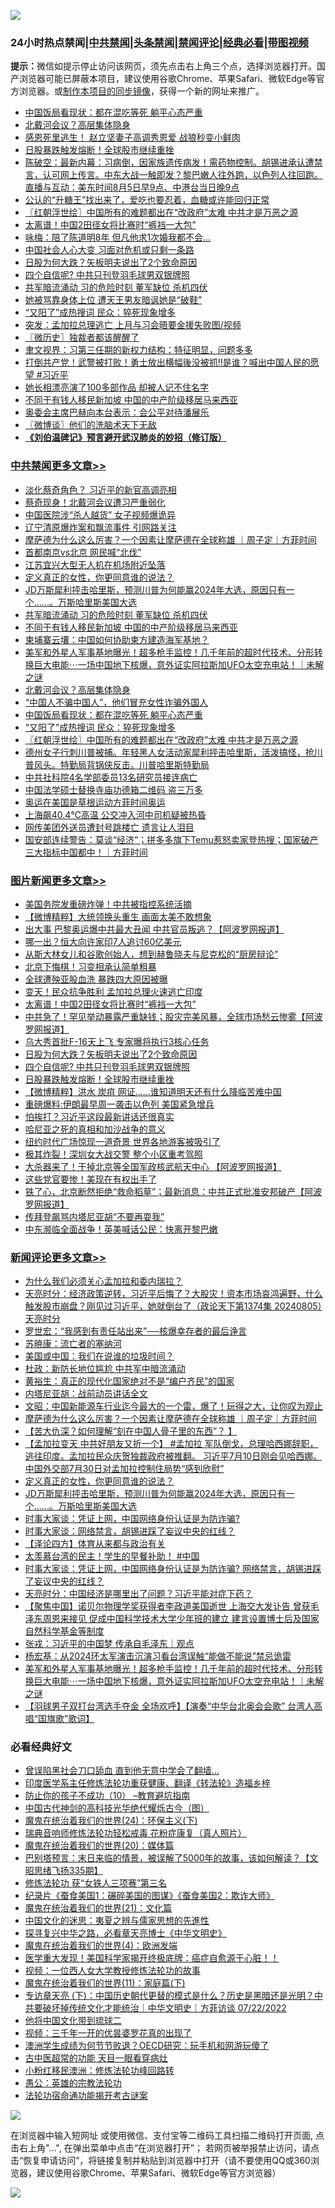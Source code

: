 ![](https://raw.githubusercontent.com/jsvpn/jsproxy/dev/64photo/fqnews-qr.jpg)

<div id="tt">
<h3>24小时热点禁闻|<a href="#%E4%B8%AD%E5%85%B1%E7%A6%81%E9%97%BB%E6%9B%B4%E5%A4%9A%E6%96%87%E7%AB%A0">中共禁闻</a>|<a href="#%E5%9B%BE%E7%89%87%E6%96%B0%E9%97%BB%E6%9B%B4%E5%A4%9A%E6%96%87%E7%AB%A0">头条禁闻</a>|<a href="#%E6%96%B0%E9%97%BB%E8%AF%84%E8%AE%BA%E6%9B%B4%E5%A4%9A%E6%96%87%E7%AB%A0">禁闻评论|<a href="#%E5%BF%85%E7%9C%8B%E7%BB%8F%E5%85%B8%E5%A5%BD%E6%96%87">经典必看</a>|<a href="https://2654106.xyz/3" target="_blank">带图视频</a></h3>
<div><b>提示：</b>微信如提示停止访问该网页，须先点击右上角三个点，选择浏览器打开。国产浏览器可能已屏蔽本项目，建议使用谷歌Chrome、苹果Safari、微软Edge等官方浏览器。或<a href="%E5%88%B6%E4%BD%9Cgit%E7%A6%81%E9%97%BB%E9%95%9C%E5%83%8F.md">制作本项目的同步镜像</a>，获得一个新的网址来推广。</div>
<ul>

<li><a href="/cbnews/20240805/2070836.md">中国饭局看现状：都在混吃等死 躺平心态严重</a></li>
<li><a href="/cbnews/20240805/2070936.md">北戴河会议？高层集体隐身</a></li>
<li><a href="/baitai/20240805/2070889.md">感恩死里逃生！ 赵立坚妻子高调秀恩爱 战狼秒变小鲜肉</a></li>
<li><a href="/topimagenews/20240805/2070820.md">日股暴跌触发熔断！全球股市继续重挫</a></li>
<li><a href="/sohnews/20240805/2070873.md">陈破空：最新内幕：习病倒，因家族遗传病发！需药物控制。胡锡进承认遭禁言，认可网上传言。中东大战一触即发？黎巴嫩人往外跑，以色列人往回跑。直播与互动：美东时间8月5日早9点、中港台当日晚9点</a></li>
<li><a href="/baitai/20240805/2070913.md">公认的“升糖王”找出来了，爱吃也要忍着，血糖或许能回归正常</a></li>
<li><a href="/cbnews/20240805/2070812.md">〖红朝浮世绘〗中国所有的难题都出在“改政府”太难 中共才是万恶之源</a></li>
<li><a href="/topimagenews/20240806/2071107.md">太离谱！中国2田径女将比赛时“裤裆一大包”</a></li>
<li><a href="/yule/20240806/2071072.md">咏梅：陪了陈道明8年 但凡他求1次婚我都不会…</a></li>
<li><a href="/baitai/20240805/2070975.md">中国社会人心大变 习面对危机或只剩一条路</a></li>
<li><a href="/topimagenews/20240806/2071060.md">日股为何大跌？矢板明夫说出了2个致命原因</a></li>
<li><a href="/topimagenews/20240805/2070964.md">四个自信呢? 中共只刊登羽毛球男双银牌照</a></li>
<li><a href="/cbnews/20240806/2071070.md">共军暗流涌动 习的危险时刻 董军缺位 杀机四伏</a></li>
<li><a href="/yule/20240806/2071074.md">她被骂靠身体上位 遭天王男友暗讽她是“破鞋”</a></li>
<li><a href="/cbnews/20240805/2070827.md">“又阳了”成热搜词 民众：猝死现象增多</a></li>
<li><a href="/ccpdope/20240806/2071068.md">突发：孟加拉总理逃亡 上月与习会晤要金援失败图/视频</a></li>
<li><a href="/bblog/20240805/2070843.md">〖微历史〗独裁者都该醒醒了</a></li>
<li><a href="/headline/20240805/2070924.md">聿文视界：习第三任期的新权力结构：特征明显，问题多多</a></li>
<li><a href="/comments/20240805/2070815.md">打倒共产党！武警被打败！勇士放出横幅後没被抓‼️是谁？喊出中国人民的愿望 #习近平</a></li>
<li><a href="/yule/20240806/2071073.md">她长相漂亮演了100多部作品 却被人记不住名字</a></li>
<li><a href="/cbnews/20240806/2071036.md">不同于有钱人移民新加坡 中国的中产阶级移居马来西亚</a></li>
<li><a href="/headline/20240805/2070953.md">奥委会主席巴赫向本台表示：会公平对待潘展乐</a></li>
<li><a href="/ssgc/20240805/2070844.md">〖微博谈〗他们的洗脑术天下无敌</a></li>
<li><b><a href="/comments/20200207/1272816.md" target="_blank">《刘伯温碑记》预言避开武汉肺炎的妙招（修订版）</a></b></li>
</ul>
</div>

<div class="catlist">
<h3><a href="/cbnews/" target="_blank">中共禁闻</a><span><a href="/cbnews/" target="_blank" rel="nofollow">更多文章>></a></span></h3>
<ul>
<li><a href="/cbnews/20240806/2071167.md" target="_blank">淡化蔡奇角色？ 习近平的新官高调亮相</a></li>
<li><a href="/cbnews/20240806/2071148.md" target="_blank">蔡奇现身！北戴河会议遭习严重弱化</a></li>
<li><a href="/cbnews/20240806/2071147.md" target="_blank">中国医院涉“杀人越货” 女子视频爆诡异</a></li>
<li><a href="/cbnews/20240806/2071146.md" target="_blank">辽宁清原爆炸案和飘流事件 引网路关注</a></li>
<li><a href="/comments/20240806/2071124.md" target="_blank">摩萨德为什么这么厉害？一个因素让摩萨德在全球称雄 ｜周子定｜方菲时间</a></li>
<li><a href="/cbnews/20240806/2071115.md" target="_blank">首都南京vs北京 网民喊“北伐”</a></li>
<li><a href="/cbnews/20240806/2071108.md" target="_blank">江苏宜兴大型无人机在机场附近坠落</a></li>
<li><a href="/comments/20240806/2071105.md" target="_blank">定义真正的女性，你更同意谁的说法？</a></li>
<li><a href="/comments/20240806/2071093.md" target="_blank">JD万斯犀利抨击哈里斯，预测川普为何能赢2024年大选，原因只有一个……。万斯哈里斯美国大选</a></li>
<li><a href="/cbnews/20240806/2071070.md" target="_blank">共军暗流涌动 习的危险时刻 董军缺位 杀机四伏</a></li>
<li><a href="/cbnews/20240806/2071036.md" target="_blank">不同于有钱人移民新加坡 中国的中产阶级移居马来西亚</a></li>
<li><a href="/cbnews/20240805/2070966.md" target="_blank">柬埔寨云壤：中国如何协助柬方建造海军基地？</a></li>
<li><a href="/comments/20240805/2070944.md" target="_blank">美军和外星人军事基地曝光！超多枪手监控！几千年前的超时代技术、分形转换巨大电能⋯一场中国地下核爆，意外证实阿拉斯加UFO太空充电站！｜未解之谜</a></li>
<li><a href="/cbnews/20240805/2070936.md" target="_blank">北戴河会议？高层集体隐身</a></li>
<li><a href="/cbnews/20240805/2070847.md" target="_blank">“中国人不骗中国人”，他们冒充女性诈骗外国人</a></li>
<li><a href="/cbnews/20240805/2070836.md" target="_blank">中国饭局看现状：都在混吃等死 躺平心态严重</a></li>
<li><a href="/cbnews/20240805/2070827.md" target="_blank">“又阳了”成热搜词 民众：猝死现象增多</a></li>
<li><a href="/cbnews/20240805/2070812.md" target="_blank">〖红朝浮世绘〗中国所有的难题都出在“改政府”太难 中共才是万恶之源</a></li>
<li><a href="/comments/20240805/2070809.md" target="_blank">德州女子行刺川普被捕。年轻黑人女活动家犀利抨击哈里斯，活泼搞怪，抢川普风头。特勤局背锅侠反击。川普哈里斯特勤局</a></li>
<li><a href="/cbnews/20240805/2070780.md" target="_blank">中共社科院4名学部委员13名研究员接连病亡</a></li>
<li><a href="/cbnews/20240805/2070779.md" target="_blank">中国法学硕士替换寺庙功德箱二维码 盗三万多</a></li>
<li><a href="/comments/20240805/2070765.md" target="_blank">奥运在美国是草根运动方菲时间奥运</a></li>
<li><a href="/cbnews/20240805/2070727.md" target="_blank">上海飙40.4℃高温 公交冲入河中司机疑被热昏</a></li>
<li><a href="/cbnews/20240805/2070726.md" target="_blank">网传美团外送员遭封号跳楼亡 遗言让人泪目</a></li>
<li><a href="/comments/20240805/2070719.md" target="_blank">国安部连续警告：莫谈“经济”；拼多多旗下Temu惹怒卖家登热搜；国家破产三大指标中国都中！｜方菲时间</a></li>

</ul>
</div>
<div class="catlist">
<h3><a href="/topimagenews/" target="_blank">图片新闻</a><span><a href="/topimagenews/" target="_blank" rel="nofollow">更多文章>></a></span></h3>
<ul>
<li><a href="/topimagenews/20240806/2071192.md" target="_blank">美国务院发重磅炸弹！中共被指控系统活摘</a></li>
<li><a href="/topimagenews/20240806/2071191.md" target="_blank">【微博精粹】大统领换头重生 画面太美不敢想象</a></li>
<li><a href="/topimagenews/20240806/2071190.md" target="_blank">出大事 巴黎奥运爆中共最大丑闻 中共官员叛逃？【阿波罗网报道】</a></li>
<li><a href="/topimagenews/20240806/2071166.md" target="_blank">哪一出？恒大向许家印7人追讨60亿美元</a></li>
<li><a href="/topimagenews/20240806/2071164.md" target="_blank">从斯大林女儿和谷歌创始人，想到赫鲁晓夫与尼克松的“厨房辩论”</a></li>
<li><a href="/topimagenews/20240806/2071145.md" target="_blank">北京下悔棋！习变相承认简单粗暴</a></li>
<li><a href="/topimagenews/20240806/2071132.md" target="_blank">全球遭殃亚股血洗 暴跌四大原因被曝</a></li>
<li><a href="/topimagenews/20240806/2071114.md" target="_blank">变天！民众抗争胜利 孟加拉总理火速逃亡印度</a></li>
<li><a href="/topimagenews/20240806/2071107.md" target="_blank">太离谱！中国2田径女将比赛时“裤裆一大包”</a></li>
<li><a href="/topimagenews/20240806/2071098.md" target="_blank">中共急了！罕见举动暴露严重缺钱；股灾完美风暴，全球市场愁云惨雾【阿波罗网报道】</a></li>
<li><a href="/topimagenews/20240806/2071082.md" target="_blank">乌大秀首批F-16天上飞 专家曝将执行3核心任务</a></li>
<li><a href="/topimagenews/20240806/2071060.md" target="_blank">日股为何大跌？矢板明夫说出了2个致命原因</a></li>
<li><a href="/topimagenews/20240805/2070964.md" target="_blank">四个自信呢? 中共只刊登羽毛球男双银牌照</a></li>
<li><a href="/topimagenews/20240805/2070820.md" target="_blank">日股暴跌触发熔断！全球股市继续重挫</a></li>
<li><a href="/topimagenews/20240805/2070798.md" target="_blank">【微博精粹】洪水 炭疽 网证……谁知道明天还有什么降临苦难中国</a></li>
<li><a href="/topimagenews/20240805/2070797.md" target="_blank">重磅爆料:伊朗最早周一袭击以色列 美国紧急增兵</a></li>
<li><a href="/topimagenews/20240805/2070776.md" target="_blank">怕挨打？习近平这段最新讲话还很真实</a></li>
<li><a href="/topimagenews/20240805/2070775.md" target="_blank">哈尼亚之死的真相和加沙战争的意义</a></li>
<li><a href="/topimagenews/20240805/2070751.md" target="_blank">纽约时代广场惊现一道奇景 世界各地游客被吸引了</a></li>
<li><a href="/topimagenews/20240805/2070750.md" target="_blank">极其炸裂！深圳女大战交警 整个小区重考驾照</a></li>
<li><a href="/topimagenews/20240805/2070716.md" target="_blank">大杀器来了！干掉北京等全国军政核武航天中心 【阿波罗网报道】</a></li>
<li><a href="/topimagenews/20240805/2070696.md" target="_blank">这些党官要惨！美现在有权出手了</a></li>
<li><a href="/topimagenews/20240805/2070695.md" target="_blank">铁了心，北京断然拒绝“救命稻草”；最新消息：中共正式批准安邦破产【阿波罗网报道】</a></li>
<li><a href="/topimagenews/20240804/2070579.md" target="_blank">传拜登飙骂内塔尼亚胡“不要再耍我”</a></li>
<li><a href="/topimagenews/20240804/2070578.md" target="_blank">中东濒临全面战争！英美喊话公民：快离开黎巴嫩</a></li>

</ul>
</div>
<div class="catlist">
<h3><a href="/comments/" target="_blank">新闻评论</a><span><a href="/comments/" target="_blank" rel="nofollow">更多文章>></a></span></h3>
<ul>
<li><a href="/comments/20240806/2071194.md" target="_blank">为什么我们必须关心孟加拉和委内瑞拉？</a></li>
<li><a href="/comments/20240806/2071187.md" target="_blank">天亮时分：经济政策逆转，习近平后悔了？大股灾！资本市场哀鸿遍野，什么触发股市崩盘？刚见过习近平，她就倒台了（政论天下第1374集 20240805）天亮时分</a></li>
<li><a href="/comments/20240806/2071172.md" target="_blank">罗世宏：“我感到有责任站出来”──核爆幸存者的最后诤言</a></li>
<li><a href="/comments/20240806/2071171.md" target="_blank">苏暁康：流亡者的塞纳河</a></li>
<li><a href="/comments/20240806/2071170.md" target="_blank">美国或中国：我们在说谁的垃圾时间？</a></li>
<li><a href="/comments/20240806/2071152.md" target="_blank">杜政：新防长地位尴尬 中共军中暗流涌动</a></li>
<li><a href="/comments/20240806/2071151.md" target="_blank">黄裕生：真正的现代化国家绝对不是“编户齐民”的国家</a></li>
<li><a href="/comments/20240806/2071150.md" target="_blank">内塔尼亚胡：战前动员讲话全文</a></li>
<li><a href="/comments/20240806/2071144.md" target="_blank">文昭：中国新能源车行业迄今最大的一个雷，爆了！玩得之大，让你叹为观止</a></li>
<li><a href="/comments/20240806/2071124.md" target="_blank">摩萨德为什么这么厉害？一个因素让摩萨德在全球称雄 ｜周子定｜方菲时间</a></li>
<li><a href="/comments/20240806/2071113.md" target="_blank">【苦大仇深？如何理解“刻在中国人骨子里的东西”？ 】</a></li>
<li><a href="/comments/20240806/2071106.md" target="_blank">【孟加拉变天 中共好朋友又折一个】 #孟加拉 军队倒戈，总理哈西娜辞职，逃往印度。孟加拉民众庆贺独裁政府被推翻。 习近平7月10日刚会见哈西娜。 中国外交部7月30日对孟加拉控制住局势“感到欣慰”</a></li>
<li><a href="/comments/20240806/2071105.md" target="_blank">定义真正的女性，你更同意谁的说法？</a></li>
<li><a href="/comments/20240806/2071093.md" target="_blank">JD万斯犀利抨击哈里斯，预测川普为何能赢2024年大选，原因只有一个……。万斯哈里斯美国大选</a></li>
<li><a href="/comments/20240806/2071035.md" target="_blank">时事大家谈：凭证上网，中国网络身份认证是为防诈骗?</a></li>
<li><a href="/comments/20240806/2071034.md" target="_blank">时事大家谈：网络禁言，胡锡进踩了妄议中央的红线？</a></li>
<li><a href="/comments/20240806/2071031.md" target="_blank">【泽论四方】体育从来都与政治有关</a></li>
<li><a href="/comments/20240805/2071028.md" target="_blank">太羡慕台湾的民主！学生的早餐补助！ #中国</a></li>
<li><a href="/comments/20240805/2071022.md" target="_blank">时事大家谈：凭证上网，中国网络身份认证是为防诈骗? 网络禁言，胡锡进踩了妄议中央的红线？</a></li>
<li><a href="/comments/20240805/2071010.md" target="_blank">天亮时分：中国经济是哪里出了问题？习近平能对症下药？</a></li>
<li><a href="/comments/20240805/2070997.md" target="_blank">【聚焦中国】诺贝尔物理学奖获得者李政道美国逝世 上海交大发讣告 曾获毛泽东周恩来接见 促成中国科学技术大学少年班的建立 建言设置博士后及国家自然科学基金等制度</a></li>
<li><a href="/comments/20240805/2070976.md" target="_blank">张戎：习近平的中国梦 传承自毛泽东｜观点</a></li>
<li><a href="/comments/20240805/2070967.md" target="_blank">杨宏基：从2024环太军演击沉演习看台湾误触“能做不能说”禁忌诡雷</a></li>
<li><a href="/comments/20240805/2070944.md" target="_blank">美军和外星人军事基地曝光！超多枪手监控！几千年前的超时代技术、分形转换巨大电能⋯一场中国地下核爆，意外证实阿拉斯加UFO太空充电站！｜未解之谜</a></li>
<li><a href="/comments/20240805/2070930.md" target="_blank">【羽球男子双打台湾选手夺金 全场欢呼】【演奏“中华台北奥会会歌” 台湾人高唱“国旗歌”歌词】</a></li>

</ul>
</div>

<div class="catlist">
<h3>必看经典好文</h3>
<ul>
<li><a href="/topimagenews/20200928/1404412.md" target="_blank">曾误陷黑社会刀口舔血 直到他无意中学会了翻墙&#8230;</a></li>
<li><a href="/comments/20220416/1720335.md" target="_blank">印度医学系主任修炼法轮功重获健康、翻译《转法轮》造福乡梓</a></li>
<li><a href="/comments/20230925/1899103.md" target="_blank">防止你的孩子不成功（10） &#8211;教育避坑指南</a></li>
<li><a href="/comments/20220403/1714124.md" target="_blank">中国古代神剑的高科技光华绝代耀烁古今（图）</a></li>
<li><a href="/cbnews/20180907/994846.md" target="_blank">魔鬼在统治着我们的世界(24)：环保主义(下)</a></li>
<li><a href="/comments/20210907/1620306.md" target="_blank">瑞典音响师修炼法轮功轻松戒毒 花粉症康复（真人照片）</a></li>
<li><a href="/comments/20180725/976787.md" target="_blank">魔鬼在统治着我们的世界(20)：媒体篇</a></li>
<li><a href="/sohnews/20240322/2015902.md" target="_blank">巴别塔预言：末日来临的情景，被误解了5000年的故事，该如何解读？【文昭思绪飞扬335期】</a></li>
<li><a href="/comments/20210720/1514058.md" target="_blank">修炼法轮功 获“女铁人三项赛”第三名</a></li>
<li><a href="/comments/20210123/1473011.md" target="_blank">纪录片《蚕食美国1：碾碎美国的图谋》《蚕食美国2：欺诈大师》</a></li>
<li><a href="/comments/20180802/980476.md" target="_blank">魔鬼在统治着我们的世界(21)：文化篇</a></li>
<li><a href="/comments/20220819/1773621.md" target="_blank">中国文化的迷思：夷夏之辨与儒家思想的先進性</a></li>
<li><a href="/comments/20220808/1768773.md" target="_blank">探寻复兴中华之路，必看章天亮博士《中华文明史》</a></li>
<li><a href="/topimagenews/20180522/946266.md" target="_blank">魔鬼在统治着我们的世界(4)：欧洲发端</a></li>
<li><a href="/comments/20201115/1431139.md" target="_blank">医学重大发现！美国科学家揭开终极底牌：癌症自愈源于心脏！！</a></li>
<li><a href="/comments/20220529/1739017.md" target="_blank">视频：一位西人女大学教授修炼法轮功的故事</a></li>
<li><a href="/topimagenews/20180530/950691.md" target="_blank">魔鬼在统治着我们的世界(11)：家庭篇(下)</a></li>
<li><a href="/bannedvideo/20220723/1761909.md" target="_blank">专访章天亮 (下)：中国历史朝代更替的模式是什么？历史是黑暗还是光明？中共要破坏掉传统文化才能统治｜中华文明史｜方菲访谈 07/22/2022</a></li>
<li><a href="/bannedvideo/20220502/1727317.md" target="_blank">他将中国文化带到琉球二</a></li>
<li><a href="/aomi/qiwen/20151223/484507.md" target="_blank">视频：三千年一开的优昙婆罗花真的出现了</a></li>
<li><a href="/lifebaike/20231208/1971242.md" target="_blank">澳洲学生成绩为何节节败退？OECD研究：玩手机和网游玩傻了</a></li>
<li><a href="/lifebaike/20170523/762432.md" target="_blank">古中医超常的功能 天目一眼看穿病灶</a></li>
<li><a href="/aomi/life/20210719/1589642.md" target="_blank">小粉红移民澳洲：修炼法轮功峰回路转</a></li>
<li><a href="/comments/20200313/1292991.md" target="_blank">愚公：英雄的宗教法轮功</a></li>
<li><a href="/tculture/20121025/73079.md" target="_blank">法轮功宿命通功能揭开考古谜案</a></li>

</ul>
</div>

![](https://raw.githubusercontent.com/jsvpn/jsproxy/dev/64photo/fqnews-qr.jpg)

在浏览器中输入短网址 或使用微信、支付宝等二维码工具扫描二维码打开页面, 点击右上角"...", 在弹出菜单中点击“在浏览器打开”； 若网页被举报禁止访问，请点击“恢复申请访问”，将链接复制并粘贴到浏览器中打开（请不要使用QQ或360浏览器，建议使用谷歌Chrome、苹果Safari、微软Edge等官方浏览器）

![](https://raw.githubusercontent.com/jsvpn/jsproxy/dev/64photo/wx.jpg)